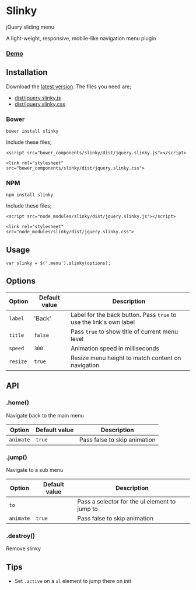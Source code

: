 # Slinky

jQuery sliding menu

A light-weight, responsive, mobile-like navigation menu plugin

### [Demo](http://alizahid.github.io/slinky)

## Installation

Download the [latest version](https://github.com/alizahid/slinky/archive/gh-pages.zip). The files you need are;

- [dist/jquery.slinky.js](dist/jquery.slinky.js)
- [dist/jquery.slinky.css](dist/jquery.slinky.css)

### Bower

	bower install slinky

Include these files;

	<script src="bower_components/slinky/dist/jquery.slinky.js"></script>

	<link rel="stylesheet" src="bower_components/slinky/dist/jquery.slinky.css">

### NPM

	npm install slinky

Include these files;

	<script src="node_modules/slinky/dist/jquery.slinky.js"></script>

	<link rel="stylesheet" src="node_modules/slinky/dist/jquery.slinky.css">

## Usage

    var slinky = $('.menu').slinky(options);

## Options

Option | Default value | Description
------ | ------------- | -----------
`label` | 'Back' | Label for the back button. Pass `true` to use the link's own label
`title` | `false` | Pass `true` to show title of current menu level
`speed` | `300` | Animation speed in milliseconds
`resize` | `true` | Resize menu height to match content on navigation

## API

### .home()

Navigate back to the main menu

Option | Default value | Description
------ | ------------- | -----------
`animate` | `true` | Pass false to skip animation

### .jump()

Navigate to a sub menu

Option | Default value | Description
------ | ------------- | -----------
`to` |  | Pass a selector for the ul element to jump to
`animate` | `true` | Pass false to skip animation

### .destroy()

Remove slinky

## Tips

- Set `.active` on a `ul` element to jump there on init

